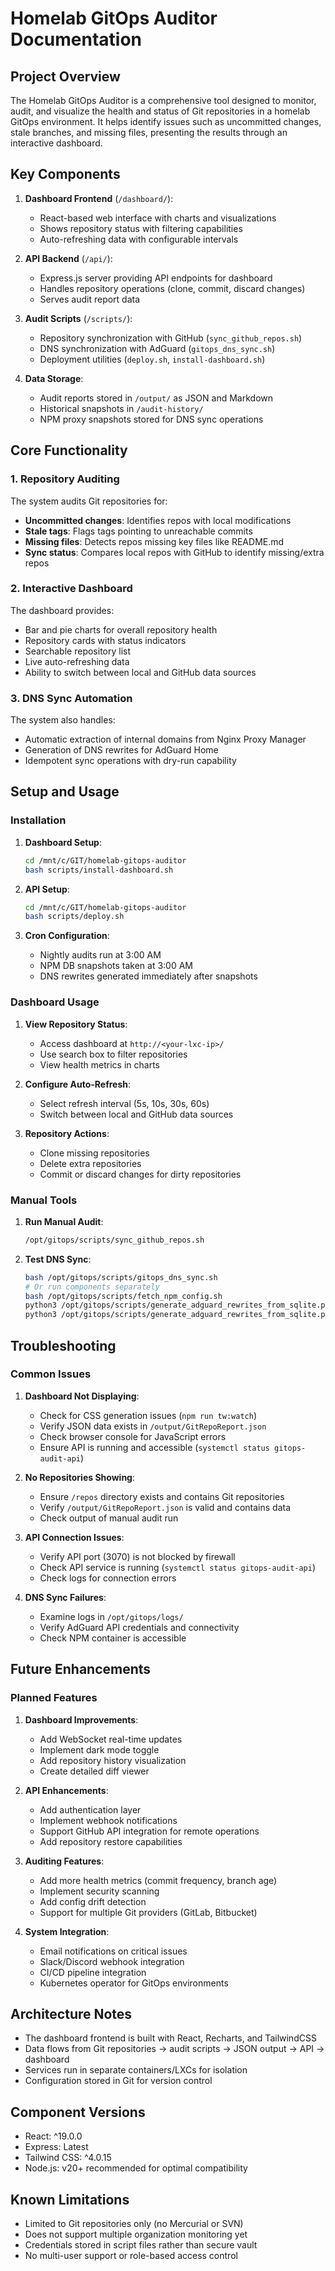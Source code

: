 # Homelab GitOps Auditor Documentation

## Project Overview

The Homelab GitOps Auditor is a comprehensive tool designed to monitor, audit, and visualize the health and status of Git repositories in a homelab GitOps environment. It helps identify issues such as uncommitted changes, stale branches, and missing files, presenting the results through an interactive dashboard.

## Key Components

1. **Dashboard Frontend** (`/dashboard/`):

   - React-based web interface with charts and visualizations
   - Shows repository status with filtering capabilities
   - Auto-refreshing data with configurable intervals

2. **API Backend** (`/api/`):

   - Express.js server providing API endpoints for dashboard
   - Handles repository operations (clone, commit, discard changes)
   - Serves audit report data

3. **Audit Scripts** (`/scripts/`):

   - Repository synchronization with GitHub (`sync_github_repos.sh`)
   - DNS synchronization with AdGuard (`gitops_dns_sync.sh`)
   - Deployment utilities (`deploy.sh`, `install-dashboard.sh`)

4. **Data Storage**:
   - Audit reports stored in `/output/` as JSON and Markdown
   - Historical snapshots in `/audit-history/`
   - NPM proxy snapshots stored for DNS sync operations

## Core Functionality

### 1. Repository Auditing

The system audits Git repositories for:

- **Uncommitted changes**: Identifies repos with local modifications
- **Stale tags**: Flags tags pointing to unreachable commits
- **Missing files**: Detects repos missing key files like README.md
- **Sync status**: Compares local repos with GitHub to identify missing/extra repos

### 2. Interactive Dashboard

The dashboard provides:

- Bar and pie charts for overall repository health
- Repository cards with status indicators
- Searchable repository list
- Live auto-refreshing data
- Ability to switch between local and GitHub data sources

### 3. DNS Sync Automation

The system also handles:

- Automatic extraction of internal domains from Nginx Proxy Manager
- Generation of DNS rewrites for AdGuard Home
- Idempotent sync operations with dry-run capability

## Setup and Usage

### Installation

1. **Dashboard Setup**:

   ```bash
   cd /mnt/c/GIT/homelab-gitops-auditor
   bash scripts/install-dashboard.sh
   ```

2. **API Setup**:

   ```bash
   cd /mnt/c/GIT/homelab-gitops-auditor
   bash scripts/deploy.sh
   ```

3. **Cron Configuration**:
   - Nightly audits run at 3:00 AM
   - NPM DB snapshots taken at 3:00 AM
   - DNS rewrites generated immediately after snapshots

### Dashboard Usage

1. **View Repository Status**:

   - Access dashboard at `http://<your-lxc-ip>/`
   - Use search box to filter repositories
   - View health metrics in charts

2. **Configure Auto-Refresh**:

   - Select refresh interval (5s, 10s, 30s, 60s)
   - Switch between local and GitHub data sources

3. **Repository Actions**:
   - Clone missing repositories
   - Delete extra repositories
   - Commit or discard changes for dirty repositories

### Manual Tools

1. **Run Manual Audit**:

   ```bash
   /opt/gitops/scripts/sync_github_repos.sh
   ```

2. **Test DNS Sync**:
   ```bash
   bash /opt/gitops/scripts/gitops_dns_sync.sh
   # Or run components separately
   bash /opt/gitops/scripts/fetch_npm_config.sh
   python3 /opt/gitops/scripts/generate_adguard_rewrites_from_sqlite.py
   python3 /opt/gitops/scripts/generate_adguard_rewrites_from_sqlite.py --commit
   ```

## Troubleshooting

### Common Issues

1. **Dashboard Not Displaying**:

   - Check for CSS generation issues (`npm run tw:watch`)
   - Verify JSON data exists in `/output/GitRepoReport.json`
   - Check browser console for JavaScript errors
   - Ensure API is running and accessible (`systemctl status gitops-audit-api`)

2. **No Repositories Showing**:

   - Ensure `/repos` directory exists and contains Git repositories
   - Verify `/output/GitRepoReport.json` is valid and contains data
   - Check output of manual audit run

3. **API Connection Issues**:

   - Verify API port (3070) is not blocked by firewall
   - Check API service is running (`systemctl status gitops-audit-api`)
   - Check logs for connection errors

4. **DNS Sync Failures**:
   - Examine logs in `/opt/gitops/logs/`
   - Verify AdGuard API credentials and connectivity
   - Check NPM container is accessible

## Future Enhancements

### Planned Features

1. **Dashboard Improvements**:

   - Add WebSocket real-time updates
   - Implement dark mode toggle
   - Add repository history visualization
   - Create detailed diff viewer

2. **API Enhancements**:

   - Add authentication layer
   - Implement webhook notifications
   - Support GitHub API integration for remote operations
   - Add repository restore capabilities

3. **Auditing Features**:

   - Add more health metrics (commit frequency, branch age)
   - Implement security scanning
   - Add config drift detection
   - Support for multiple Git providers (GitLab, Bitbucket)

4. **System Integration**:
   - Email notifications on critical issues
   - Slack/Discord webhook integration
   - CI/CD pipeline integration
   - Kubernetes operator for GitOps environments

## Architecture Notes

- The dashboard frontend is built with React, Recharts, and TailwindCSS
- Data flows from Git repositories → audit scripts → JSON output → API → dashboard
- Services run in separate containers/LXCs for isolation
- Configuration stored in Git for version control

## Component Versions

- React: ^19.0.0
- Express: Latest
- Tailwind CSS: ^4.0.15
- Node.js: v20+ recommended for optimal compatibility

## Known Limitations

- Limited to Git repositories only (no Mercurial or SVN)
- Does not support multiple organization monitoring yet
- Credentials stored in script files rather than secure vault
- No multi-user support or role-based access control
